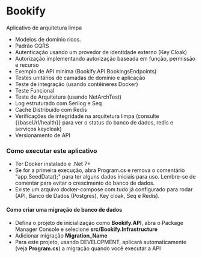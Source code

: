 # Bookify

Aplicativo de arquitetura limpa
* Modelos de domínio ricos.
* Padrão CQRS
* Autenticação usando um provedor de identidade externo (Key Cloak)
* Autorização implementando autorização baseada em função, permissão e recurso
* Exemplo de API mínima (Bookify.API.BookingsEndpoints)
* Testes unitários de camadas de domínio e aplicação
* Teste de integração (usando contêineres Docker)
* Teste Funcional
* Teste de Arquitetura (usando NetArchTest)
* Log estruturado com Serilog e Seq
* Cache Distribuído com Redis
* Verificações de integridade na arquitetura limpa (consulte {{baseUrl/health}} para ver o status do banco de dados, redis e serviços keycloak)
* Versionamento de API
  
### Como executar este aplicativo
* Ter Docker instalado e .Net 7+
* Se for a primeira execução, abra Program.cs e remova o comentário "app.SeedData();" para ter alguns dados iniciais para uso. Lembre-se de comentar para evitar o crescimento do banco de dados.
* Existe um arquivo docker-compose com tudo já configurado para rodar (API, Banco de Dados (Postgres), Key cloak, Seq e Redis).

#### Como criar uma migração de banco de dados
* Defina o projeto de inicialização como **Bookify.API**, abra o Package Manager Console e selecione **src/Bookify.Infrastructure**
* Adicionar migração **Migration_Name**
* Para este projeto, usando DEVELOPMENT, aplicará automaticamente (veja **Program.cs**) a migração quando você executar a API
